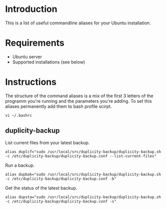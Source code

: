 # Introduction

This is a list of useful commandline aliases for your Ubuntu installation.

# Requirements

* Ubuntu server
* Supported installations (see below)

# Instructions

The structure of the command aliases is a mix of the first 3 letters of the programm you're running and the parameters you're adding.
To set this aliases permanently add them to bash profile scirpt.

    vi ~/.bashrc
    
## duplicity-backup

List current files from your latest backup.

    alias duplcf="sudo /usr/local/src/duplicity-backup/duplicity-backup.sh -c /etc/duplicity-backup/duplicity-backup.conf --list-current-files"

Run a backup.

    alias dupbak="sudo /usr/local/src/duplicity-backup/duplicity-backup.sh -c /etc/duplicity-backup/duplicity-backup.conf -b"

Get the status of the latest backup.

    alias dupsta="sudo /usr/local/src/duplicity-backup/duplicity-backup.sh -c /etc/duplicity-backup/duplicity-backup.conf -s"
